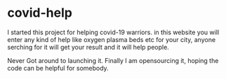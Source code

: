 # covid-help
I  started this project for helping covid-19 warriors. 
in this website you will enter any kind of help like oxygen plasma beds etc for your city,
anyone serching for it will get your result and it will help people.

Never Got around to launching it. Finally I am opensourcing it, hoping the code can be helpful for somebody. 
